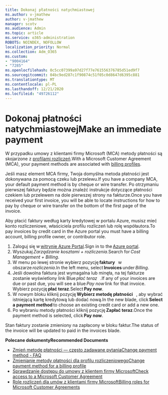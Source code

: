 ```yaml
---
title: Dokonaj płatności natychmiastowej
ms.author: v-jmathew
author: v-jmathew
manager: scotv
ms.audience: Admin
ms.topic: article
ms.service: o365-administration
ROBOTS: NOINDEX, NOFOLLOW
localization_priority: Normal
ms.collection: Adm_O365
ms.custom:
- "9004164"
- "7285"
ms.openlocfilehash: 0c5cc07399a97d27f77e761556376785d51ed9f7
ms.sourcegitcommit: 04bc9ed287c1f90874c51f05c0d8647d6395c881
ms.translationtype: MT
ms.contentlocale: pl-PL
ms.lasthandoff: 12/21/2020
ms.locfileid: "49726112"
---
```

# <a name="make-an-immediate-payment"></a><span data-ttu-id="5995a-102">Dokonaj płatności natychmiastowej</span><span class="sxs-lookup"><span data-stu-id="5995a-102">Make an immediate payment</span></span>

<span data-ttu-id="5995a-103">W przypadku umowy z klientami firmy Microsoft (MCA) metody płatności są skojarzone z [profilami rozliczeń](https://docs.microsoft.com/azure/billing/billing-how-to-change-credit-card?WT.mc_id=Portal-Microsoft_Azure_Support#change-payment-method-for-a-billing-profile).</span><span class="sxs-lookup"><span data-stu-id="5995a-103">With a Microsoft Customer Agreement (MCA), your payment methods are associated with [billing profiles](https://docs.microsoft.com/azure/billing/billing-how-to-change-credit-card?WT.mc_id=Portal-Microsoft_Azure_Support#change-payment-method-for-a-billing-profile).</span></span>

<span data-ttu-id="5995a-104">Jeśli masz element MCA firmy, Twoja domyślna metoda płatności jest dokonywana za pomocą czeku lub przelewu.</span><span class="sxs-lookup"><span data-stu-id="5995a-104">If you have a company MCA, your default payment method is by cheque or wire transfer.</span></span> <span data-ttu-id="5995a-105">Po otrzymaniu pierwszej faktury będzie można znaleźć instrukcje dotyczące płatności czekiem lub przelewem na dole pierwszej strony na fakturze.</span><span class="sxs-lookup"><span data-stu-id="5995a-105">Once you have received your first invoice, you will be able to locate instructions for how to pay by cheque or wire transfer on the bottom of the first page of the invoice.</span></span>

<span data-ttu-id="5995a-106">Aby płacić faktury według karty kredytowej w portalu Azure, musisz mieć konto rozliczeniowe, właściciela profilu rozliczeń lub rolę współautora.</span><span class="sxs-lookup"><span data-stu-id="5995a-106">To pay invoices by credit card in the Azure portal you must have a billing account, billing profile owner, or contributor role.</span></span>

1. <span data-ttu-id="5995a-107">Zaloguj się w [witrynie Azure Portal](https://portal.azure.com/).</span><span class="sxs-lookup"><span data-stu-id="5995a-107">Sign in to the [Azure portal](https://portal.azure.com/).</span></span>
2. <span data-ttu-id="5995a-108">Wyszukaj *Zarządzanie kosztami + rozliczenia*.</span><span class="sxs-lookup"><span data-stu-id="5995a-108">Search for *Cost Management + Billing*.</span></span>
3. <span data-ttu-id="5995a-109">W menu po lewej stronie wybierz pozycję **faktury**   w obszarze *rozliczenia*.</span><span class="sxs-lookup"><span data-stu-id="5995a-109">In the left menu, select **Invoices** under *Billing*.</span></span>
4. <span data-ttu-id="5995a-110">Jeśli dowolna faktura jest wymagalna lub minęła, na tej fakturze zostanie wyświetlony link Blue *płać teraz*   .</span><span class="sxs-lookup"><span data-stu-id="5995a-110">If any of your invoices are due or past due, you will see a blue *Pay now* link for that invoice.</span></span> <span data-ttu-id="5995a-111">Wybierz pozycję **płać teraz**.</span><span class="sxs-lookup"><span data-stu-id="5995a-111">Select **Pay now**.</span></span>
5. <span data-ttu-id="5995a-112">W nowym bloku kliknij pozycję **Wybierz metodę płatności**   , aby wybrać istniejącą kartę kredytową lub dodać nową.</span><span class="sxs-lookup"><span data-stu-id="5995a-112">In the new blade, click **Select a payment method** to choose an existing credit card or add a new one.</span></span>
6. <span data-ttu-id="5995a-113">Po wybraniu metody płatności kliknij pozycję **Zapłać teraz**.</span><span class="sxs-lookup"><span data-stu-id="5995a-113">Once the payment method is selected, click **Pay now**.</span></span>

<span data-ttu-id="5995a-114">Stan faktury zostanie zmieniony na zapłacony w bloku faktur.</span><span class="sxs-lookup"><span data-stu-id="5995a-114">The status of the invoice will be updated to paid in the invoices blade.</span></span>

<span data-ttu-id="5995a-115">**Polecane dokumenty**</span><span class="sxs-lookup"><span data-stu-id="5995a-115">**Recommended Documents**</span></span>

- [<span data-ttu-id="5995a-116">Zmień metodę płatności — często zadawane pytania</span><span class="sxs-lookup"><span data-stu-id="5995a-116">Change payment method - FAQ</span></span>](https://docs.microsoft.com/azure/billing/billing-how-to-change-credit-card?WT.mc_id=Portal-Microsoft_Azure_Support#frequently-asked-questions)
- [<span data-ttu-id="5995a-117">Zmienianie metody płatności dla profilu rozliczeniowego</span><span class="sxs-lookup"><span data-stu-id="5995a-117">Change payment method for a billing profile</span></span>](https://docs.microsoft.com/azure/cost-management-billing/manage/change-credit-card?WT.mc_id=Portal-Microsoft_Azure_Support#manage-credit-cards-for-a-microsoft-customer-agreement)
- [<span data-ttu-id="5995a-118">Sprawdzanie dostępu do umowy z klientem firmy Microsoft</span><span class="sxs-lookup"><span data-stu-id="5995a-118">Check access to a Microsoft Customer Agreement</span></span>](https://docs.microsoft.com/azure/cost-management-billing/manage/change-credit-card?WT.mc_id=Portal-Microsoft_Azure_Support%22%20%5Cl%20%22manage-credit-cards-for-a-microsoft-customer-agreement%22%20%5Ct%20%22_blank#check-the-type-of-your-account)
- [<span data-ttu-id="5995a-119">Role rozliczeń dla umów z klientami firmy Microsoft</span><span class="sxs-lookup"><span data-stu-id="5995a-119">Billing roles for Microsoft Customer Agreements</span></span>](https://docs.microsoft.com/azure/cost-management-billing/manage/understand-mca-roles)
